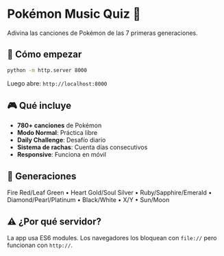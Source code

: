 # Pokémon Music Quiz 🎵

Adivina las canciones de Pokémon de las 7 primeras generaciones.

## 🚀 Cómo empezar

```bash
python -m http.server 8000
```

Luego abre: `http://localhost:8000`

## 🎮 Qué incluye

- **780+ canciones** de Pokémon
- **Modo Normal**: Práctica libre
- **Daily Challenge**: Desafío diario
- **Sistema de rachas**: Cuenta días consecutivos
- **Responsive**: Funciona en móvil

## 🎯 Generaciones

Fire Red/Leaf Green • Heart Gold/Soul Silver • Ruby/Sapphire/Emerald • Diamond/Pearl/Platinum • Black/White • X/Y • Sun/Moon

## ⚠️ ¿Por qué servidor?

La app usa ES6 modules. Los navegadores los bloquean con `file://` pero funcionan con `http://`.
